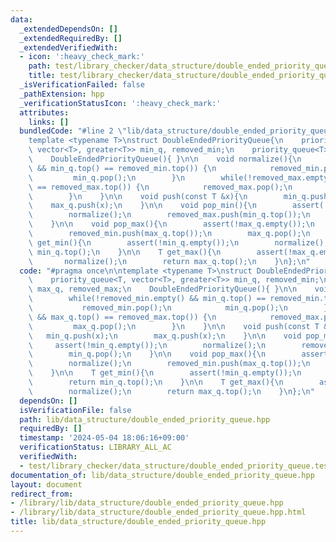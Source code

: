 ```yaml
---
data:
  _extendedDependsOn: []
  _extendedRequiredBy: []
  _extendedVerifiedWith:
  - icon: ':heavy_check_mark:'
    path: test/library_checker/data_structure/double_ended_priority_queue.test.cpp
    title: test/library_checker/data_structure/double_ended_priority_queue.test.cpp
  _isVerificationFailed: false
  _pathExtension: hpp
  _verificationStatusIcon: ':heavy_check_mark:'
  attributes:
    links: []
  bundledCode: "#line 2 \"lib/data_structure/double_ended_priority_queue.hpp\"\n\n\
    template <typename T>\nstruct DoubleEndedPriorityQueue{\n    priority_queue<T,\
    \ vector<T>, greater<T>> min_q, removed_min;\n    priority_queue<T> max_q, removed_max;\n\
    \    DoubleEndedPriorityQueue(){ }\n\n    void normalize(){\n        while(!removed_min.empty()\
    \ && min_q.top() == removed_min.top()) {\n            removed_min.pop();\n   \
    \         min_q.pop();\n        }\n        while(!removed_max.empty() && max_q.top()\
    \ == removed_max.top()) {\n            removed_max.pop();\n            max_q.pop();\n\
    \        }\n    }\n\n    void push(const T &x){\n        min_q.push(x);\n    \
    \    max_q.push(x);\n    }\n\n    void pop_min(){\n        assert(!min_q.empty());\n\
    \        normalize();\n        removed_max.push(min_q.top());\n        min_q.pop();\n\
    \    }\n\n    void pop_max(){\n        assert(!max_q.empty());\n        normalize();\n\
    \        removed_min.push(max_q.top());\n        max_q.pop();\n    }\n\n    T\
    \ get_min(){\n        assert(!min_q.empty());\n        normalize();\n        return\
    \ min_q.top();\n    }\n\n    T get_max(){\n        assert(!max_q.empty());\n \
    \       normalize();\n        return max_q.top();\n    }\n};\n"
  code: "#pragma once\n\ntemplate <typename T>\nstruct DoubleEndedPriorityQueue{\n\
    \    priority_queue<T, vector<T>, greater<T>> min_q, removed_min;\n    priority_queue<T>\
    \ max_q, removed_max;\n    DoubleEndedPriorityQueue(){ }\n\n    void normalize(){\n\
    \        while(!removed_min.empty() && min_q.top() == removed_min.top()) {\n \
    \           removed_min.pop();\n            min_q.pop();\n        }\n        while(!removed_max.empty()\
    \ && max_q.top() == removed_max.top()) {\n            removed_max.pop();\n   \
    \         max_q.pop();\n        }\n    }\n\n    void push(const T &x){\n     \
    \   min_q.push(x);\n        max_q.push(x);\n    }\n\n    void pop_min(){\n   \
    \     assert(!min_q.empty());\n        normalize();\n        removed_max.push(min_q.top());\n\
    \        min_q.pop();\n    }\n\n    void pop_max(){\n        assert(!max_q.empty());\n\
    \        normalize();\n        removed_min.push(max_q.top());\n        max_q.pop();\n\
    \    }\n\n    T get_min(){\n        assert(!min_q.empty());\n        normalize();\n\
    \        return min_q.top();\n    }\n\n    T get_max(){\n        assert(!max_q.empty());\n\
    \        normalize();\n        return max_q.top();\n    }\n};\n"
  dependsOn: []
  isVerificationFile: false
  path: lib/data_structure/double_ended_priority_queue.hpp
  requiredBy: []
  timestamp: '2024-05-04 18:06:16+09:00'
  verificationStatus: LIBRARY_ALL_AC
  verifiedWith:
  - test/library_checker/data_structure/double_ended_priority_queue.test.cpp
documentation_of: lib/data_structure/double_ended_priority_queue.hpp
layout: document
redirect_from:
- /library/lib/data_structure/double_ended_priority_queue.hpp
- /library/lib/data_structure/double_ended_priority_queue.hpp.html
title: lib/data_structure/double_ended_priority_queue.hpp
---
```

